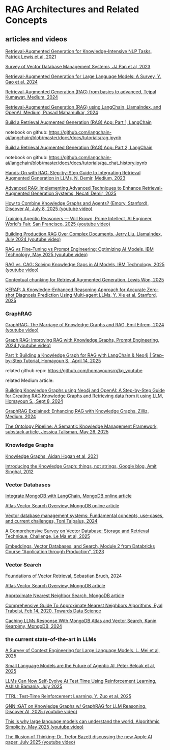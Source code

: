 # RAG Architectures and Related Concepts

## articles and videos

[Retrieval-Augmented Generation for Knowledge-Intensive NLP Tasks, Patrick Lewis et al, 2021](https://github.com/dimitarpg13/rag_architectures_and_concepts/blob/main/articles/Retrieval-Augmented_Generation_for_Knowledge-Intensive_NLP_Tasks_Lewis_2021.pdf)

[Survey of Vector Database Management Systems, JJ Pan et al, 2023](https://github.com/dimitarpg13/rag_architectures_and_concepts/blob/main/articles/Survey_of_Vector_Database_Management_Systems_Pan_2023.pdf)

[Retrieval-Augmented Generation for Large Language Models: A Survey, Y. Gao et al, 2024](https://github.com/dimitarpg13/rag_architectures_and_concepts/blob/main/articles/Retrieval-Augmented_Generation_for_Large_Language_Models-A_Survey_Gao_2024.pdf)

[Retrieval-Augmented Generation (RAG) from basics to advanced, Tejpal Kumawat, Medium, 2024](https://medium.com/@tejpal.abhyuday/retrieval-augmented-generation-rag-from-basics-to-advanced-a2b068fd576c)

[Retrieval-Augmented Generation (RAG) using LangChain, LlamaIndex, and OpenAI, Medium, Prasad Mahamulkar, 2024](https://pub.towardsai.net/introduction-to-retrieval-augmented-generation-rag-using-langchain-and-lamaindex-bd0047628e2a)

[Build a Retrieval Augmented Generation (RAG) App: Part 1, LangChain](https://python.langchain.com/docs/tutorials/rag/)

notebook on github: https://github.com/langchain-ai/langchain/blob/master/docs/docs/tutorials/rag.ipynb

[Build a Retrieval Augmented Generation (RAG) App: Part 2, LangChain](https://python.langchain.com/docs/tutorials/qa_chat_history/)

notebook on github: https://github.com/langchain-ai/langchain/blob/master/docs/docs/tutorials/qa_chat_history.ipynb

[Hands-On with RAG: Step-by-Step Guide to Integrating Retrieval Augmented Generation in LLMs, N. Demir, Medium, 2023](https://blog.demir.io/hands-on-with-rag-step-by-step-guide-to-integrating-retrieval-augmented-generation-in-llms-ac3cb075ab6f)

[Advanced RAG: Implementing Advanced Techniques to Enhance Retrieval-Augmented Generation Systems, 
Necati Demir, 2025](https://blog.demir.io/advanced-rag-implementing-advanced-techniques-to-enhance-retrieval-augmented-generation-systems-0e07301e46f4)

[How to Combine Knowledge Graphs and Agents? (Emory, Stanford), Discover AI, July 8, 2025 (youtube video)](https://youtu.be/0oDgruiW7Gw?si=kmDlXWVRrGWMYR1f)

[Training Agentic Reasoners — Will Brown, Prime Intellect, AI Engineer World's Fair, San Francisco, 2025 (youtube video)](https://youtu.be/PbHm2qKnu10?si=zc6euwgVQyUSMXjt)

[Building Production RAG Over Complex Documents, Jerry Liu, LlamaIndex, July 2024 (youtube video)](https://youtu.be/dI_TmTW9S4c?si=CCP_Oc1vO7pcbnBp)

[RAG vs Fine-Tuning vs Prompt Engineering: Optimizing AI Models, IBM Technology, May 2025 (youtube video)](https://youtu.be/zYGDpG-pTho?si=9OWRep15XwpXX6AU)

[RAG vs. CAG: Solving Knowledge Gaps in AI Models, IBM Technology, 2025 (youtube video)](https://youtu.be/HdafI0t3sEY?si=9ZE284XsIsekBwR9)

[Contextual chunking for Retrieval Augmented Generation, Lewis Won, 2025](https://dev.to/lewis_won/contextual-chunking-for-retrieval-augmented-generation-3lha)

[KERAP: A Knowledge-Enhanced Reasoning Approach for Accurate Zero-shot Diagnosis Prediction Using Multi-agent LLMs, Y. Xie et al, Stanford, 2025](https://github.com/dimitarpg13/rag_architectures_and_concepts/blob/main/articles/KERAP-A_Knowledge-Enhanced_Reasoning_Approach_for_Accurate_Zero-shot_Diagnosis_Prediction_Using_Multi-agent_LLMs_Xie_2025.pdf)

### GraphRAG

[GraphRAG: The Marriage of Knowledge Graphs and RAG, Emil Eifrem, 2024 (youtube video)](https://youtu.be/knDDGYHnnSI?si=QDn6UlVb4A6mmncg)

[Graph RAG: Improving RAG with Knowledge Graphs, Prompt Engineering, 2024 (youtube video)](https://youtu.be/vX3A96_F3FU?si=KgyS_P_L1d1IEFEK)

[Part 1: Building a Knowledge Graph for RAG with LangChain & Neo4j | Step-by-Step Tutorial, Homayoun S., April 14, 2025](https://youtu.be/2ZIyq3LmUB0?si=MfDzt8i7ab3z1HAi)

related github repo: https://github.com/homayounsrp/kg_youtube

related Medium article:

[Building Knowledge Graphs using Neo4j and OpenAI: A Step-by-Step Guide for Creating RAG Knowledge Graphs and Retrieving data from it using LLM, Homayoun S., Sept 8, 2024](https://homayounsrp.medium.com/building-a-knowledge-graph-for-rag-using-neo4j-e69d3441d843)

[GraphRAG Explained: Enhancing RAG with Knowledge Graphs, Zilliz, Medium, 2024](https://medium.com/@zilliz_learn/graphrag-explained-enhancing-rag-with-knowledge-graphs-3312065f99e1)

[The Ontology Pipeline: A Semantic Knowledge Management Framework, substack article, Jessica Talisman, May 26, 2025](https://substack.com/home/post/p-164506870)

### Knowledge Graphs

[Knowledge Graphs, Aidan Hogan et al, 2021](https://github.com/dimitarpg13/rag_architectures_and_concepts/blob/main/articles/knowledge_graphs/KnowledgeGraphs_Hogan_2021.pdf)

[Introducing the Knowledge Graph: things, not strings, Google blog, Amit Singhal, 2012](https://blog.google/products/search/introducing-knowledge-graph-things-not/)

### Vector Databases

[Integrate MongoDB with LangChain, MongoDB online article](https://www.mongodb.com/docs/atlas/ai-integrations/langchain/)

[Atlas Vector Search Overview, MongoDB online article](https://www.mongodb.com/docs/atlas/atlas-vector-search/vector-search-overview/)

[Vector database management systems: Fundamental concepts, use-cases, and current challenges, Toni Taipalus, 2024](https://github.com/dimitarpg13/rag_architectures_and_concepts/blob/main/articles/vector_db/Vector_database_management_systems-Fundamental_concepts_use-cases_and_current_challenges_Taipalus_2024.pdf)

[A Comprehensive Survey on Vector Database: Storage and Retrieval Technique, Challenge, Le Ma et al, 2025](https://github.com/dimitarpg13/rag_architectures_and_concepts/blob/main/articles/vector_db/A_Comprehensive_Survey_on_Vector_Database-Storage_and_Retrieval_Technique_Challenge_Ma_2025.pdf)

[Embeddings, Vector Databases, and Search, Module 2 from Databricks Course "Application through Production", 2023](https://github.com/dimitarpg13/rag_architectures_and_concepts/blob/main/docs/Embeddings_VectorDBs_Search_Module2_Databricks.pdf)

### Vector Search

[Foundations of Vector Retrieval, Sebastian Bruch, 2024](https://github.com/dimitarpg13/rag_architectures_and_concepts/blob/main/articles/Foundations_of_Vector_Retrieval_Bruch_2024.pdf)

[Atlas Vector Search Overview, MongoDB article](https://www.mongodb.com/docs/atlas/atlas-vector-search/vector-search-overview/)

[Approximate Nearest Neighbor Search, MongoDB article](https://www.mongodb.com/resources/basics/ann-search)

[Comprehensive Guide To Approximate Nearest Neighbors Algorithms, Eyal Trabelsi, Feb 14, 2020, Towards Data Science](https://towardsdatascience.com/comprehensive-guide-to-approximate-nearest-neighbors-algorithms-8b94f057d6b6/)

[Caching LLMs Response With MongoDB Atlas and Vector Search, Kanin Kearpimy, MongoDB, 2024](https://www.mongodb.com/developer/products/atlas/llm_caching_with_mongodb/)


### the current state-of-the-art in LLMs

[A Survey of Context Engineering for Large Language Models, L. Mei et al, 2025](https://github.com/dimitarpg13/rag_architectures_and_concepts/blob/main/articles/context_engineering/A_Survey_of_Context_Engineering_for_Large_Language_Models_Mei_2025.pdf)

[Small Language Models are the Future of Agentic AI, Peter Belcak et al, 2025](https://github.com/dimitarpg13/rag_architectures_and_concepts/blob/main/articles/Small_Language_Models_are_the_Future_of_Agentic_AI_Belcak_2025.pdf)

[LLMs Can Now Self-Evolve At Test Time Using Reinforcement Learning, Ashish Bamania, July 2025](https://ai.gopubby.com/llms-can-now-self-evolve-at-test-time-using-reinforcement-learning-e769ee6d3f86)

[TTRL: Test-Time Reinforcement Learning, Y. Zuo et al, 2025](https://github.com/dimitarpg13/rag_architectures_and_concepts/blob/main/articles/TTRL-Test-Time_Reinforcement_Learning_Zuo_2025.pdf)

[GNN::GAT on Knowledge Graphs w/ GraphRAG for LLM Reasoning, Discover AI, 2025 (youtube video)](https://youtu.be/KH_xn8yycDc?si=jR_ycJGQ3hHCdfZj)

[This is why large language models can understand the world, Algorithmic Simplicity, May 2025 (youtube video)](https://youtu.be/UKcWu1l_UNw?si=EdXAM3CfdAeSB8CB)

[The Illusion of Thinking:  Dr. Trefor Bazett discussing the new Apple AI paper, July 2025 (youtube video)](https://youtu.be/H3YvlRBEx1I?si=eT4jgIQ9Zw397Ze4)
